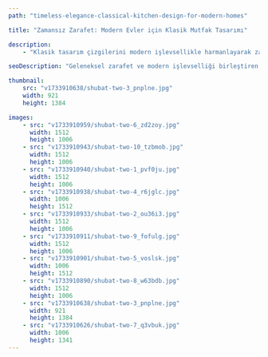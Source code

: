 ```yaml
---
path: "timeless-elegance-classical-kitchen-design-for-modern-homes"

title: "Zamansız Zarafet: Modern Evler için Klasik Mutfak Tasarımı"

description:
    - "Klasik tasarım çizgilerini modern işlevsellikle harmanlayarak zamansız bir mutfak tasarladık. Uzman ekibimiz, tüm alanda özel üretim dolaplar ve premium kalitede malzemeler kullandı. Geleneksel estetiği korurken çağdaş konforu da göz ardı etmeden her detayı özenle seçtik. Geniş depolama alanları ve akıcı yerleşim planıyla kullanışlı bir mekan yarattık. Sonuç olarak, hem günlük yemek hazırlama hem de aile buluşmaları için ideal, zarif görünümlü, sıcak ve davetkar bir mutfak ortaya çıkardık."

seoDescription: "Geleneksel zarafet ve modern işlevselliği birleştiren klasik mutfak tasarımlarımızı keşfedin. Özel dolaplarımız, premium malzemelerimiz ve uzman işçiliğimizle stil ve kullanım kolaylığını dengeli şekilde sunuyoruz. Deneyimli ekibimizle mutfağınızı yenileyin."

thumbnail:
    src: "v1733910638/shubat-two-3_pnplne.jpg"
    width: 921
    height: 1384

images:
    - src: "v1733910959/shubat-two-6_zd2zoy.jpg"
      width: 1512
      height: 1006
    - src: "v1733910943/shubat-two-10_tzbmob.jpg"
      width: 1512
      height: 1006
    - src: "v1733910940/shubat-two-1_pvf0ju.jpg"
      width: 1512
      height: 1006
    - src: "v1733910938/shubat-two-4_r6jglc.jpg"
      width: 1006
      height: 1512
    - src: "v1733910933/shubat-two-2_ou36i3.jpg"
      width: 1512
      height: 1006
    - src: "v1733910911/shubat-two-9_fofulg.jpg"
      width: 1512
      height: 1006
    - src: "v1733910901/shubat-two-5_voslsk.jpg"
      width: 1006
      height: 1512
    - src: "v1733910890/shubat-two-8_w63bdb.jpg"
      width: 1512
      height: 1006
    - src: "v1733910638/shubat-two-3_pnplne.jpg"
      width: 921
      height: 1384
    - src: "v1733910626/shubat-two-7_q3vbuk.jpg"
      width: 1006
      height: 1341
---
```

